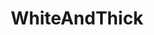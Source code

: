---
title: WhiteAndThick
crosslinks:
- BustyNaturalPornstars
- deepthroat
- IWantToSuckCock
- anal
- freeuse
- dirtysmall
- tipsdonttouch
- MFMsizecomparison
- AlliRae
- Roughanal
- 60fpsporn
- cumsluts
- AvaAddams
---